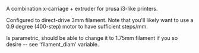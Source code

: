 A combination x-carriage + extruder for prusa i3-like printers.

Configured to direct-drive 3mm filament.  Note that you'll likely want to use a 0.9 degree (400-step) motor to have sufficient steps/mm.

Is parametric, should be able to change it to 1.75mm filament if you so desire -- see 'filament_diam' variable.
